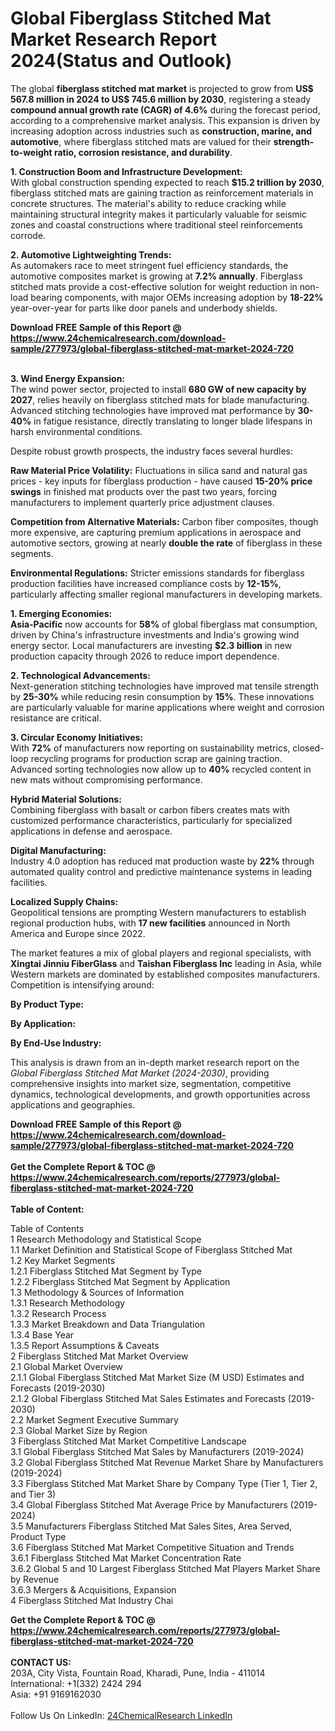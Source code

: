 <h1>Global Fiberglass Stitched Mat Market Research Report 2024(Status and Outlook)</h1><p>The global <strong>fiberglass stitched mat market</strong> is projected to grow from <strong>US$ 567.8 million in 2024 to US$ 745.6 million by 2030</strong>, registering a steady <strong>compound annual growth rate (CAGR) of 4.6%</strong> during the forecast period, according to a comprehensive market analysis. This expansion is driven by increasing adoption across industries such as <strong>construction, marine, and automotive</strong>, where fiberglass stitched mats are valued for their <strong>strength-to-weight ratio, corrosion resistance, and durability</strong>.</p><p><strong>1. Construction Boom and Infrastructure Development:</strong><br>
With global construction spending expected to reach <strong>$15.2 trillion by 2030</strong>, fiberglass stitched mats are gaining traction as reinforcement materials in concrete structures. The material's ability to reduce cracking while maintaining structural integrity makes it particularly valuable for seismic zones and coastal constructions where traditional steel reinforcements corrode.</p><p><strong>2. Automotive Lightweighting Trends:</strong><br>
As automakers race to meet stringent fuel efficiency standards, the automotive composites market is growing at <strong>7.2% annually</strong>. Fiberglass stitched mats provide a cost-effective solution for weight reduction in non-load bearing components, with major OEMs increasing adoption by <strong>18-22%</strong> year-over-year for parts like door panels and underbody shields.</p><div><b>Download FREE Sample of this Report @ 
            <a href="https://www.24chemicalresearch.com/download-sample/277973/global-fiberglass-stitched-mat-market-2024-720">
            https://www.24chemicalresearch.com/download-sample/277973/global-fiberglass-stitched-mat-market-2024-720</a></b></div><br><p><strong>3. Wind Energy Expansion:</strong><br>
The wind power sector, projected to install <strong>680 GW of new capacity by 2027</strong>, relies heavily on fiberglass stitched mats for blade manufacturing. Advanced stitching technologies have improved mat performance by <strong>30-40%</strong> in fatigue resistance, directly translating to longer blade lifespans in harsh environmental conditions.</p><p>Despite robust growth prospects, the industry faces several hurdles:</p><p><strong>Raw Material Price Volatility:</strong> Fluctuations in silica sand and natural gas prices - key inputs for fiberglass production - have caused <strong>15-20% price swings</strong> in finished mat products over the past two years, forcing manufacturers to implement quarterly price adjustment clauses.</p><p><strong>Competition from Alternative Materials:</strong> Carbon fiber composites, though more expensive, are capturing premium applications in aerospace and automotive sectors, growing at nearly <strong>double the rate</strong> of fiberglass in these segments.</p><p><strong>Environmental Regulations:</strong> Stricter emissions standards for fiberglass production facilities have increased compliance costs by <strong>12-15%</strong>, particularly affecting smaller regional manufacturers in developing markets.</p><p><strong>1. Emerging Economies:</strong><br>
<strong>Asia-Pacific</strong> now accounts for <strong>58%</strong> of global fiberglass mat consumption, driven by China's infrastructure investments and India's growing wind energy sector. Local manufacturers are investing <strong>$2.3 billion</strong> in new production capacity through 2026 to reduce import dependence.</p><p><strong>2. Technological Advancements:</strong><br>
Next-generation stitching technologies have improved mat tensile strength by <strong>25-30%</strong> while reducing resin consumption by <strong>15%</strong>. These innovations are particularly valuable for marine applications where weight and corrosion resistance are critical.</p><p><strong>3. Circular Economy Initiatives:</strong><br>
With <strong>72%</strong> of manufacturers now reporting on sustainability metrics, closed-loop recycling programs for production scrap are gaining traction. Advanced sorting technologies now allow up to <strong>40%</strong> recycled content in new mats without compromising performance.</p><p><strong>Hybrid Material Solutions:</strong><br>
    Combining fiberglass with basalt or carbon fibers creates mats with customized performance characteristics, particularly for specialized applications in defense and aerospace.</p><p><strong>Digital Manufacturing:</strong><br>
    Industry 4.0 adoption has reduced mat production waste by <strong>22%</strong> through automated quality control and predictive maintenance systems in leading facilities.</p><p><strong>Localized Supply Chains:</strong><br>
    Geopolitical tensions are prompting Western manufacturers to establish regional production hubs, with <strong>17 new facilities</strong> announced in North America and Europe since 2022.</p><p>The market features a mix of global players and regional specialists, with <strong>Xingtai Jinniu FiberGlass</strong> and <strong>Taishan Fiberglass Inc</strong> leading in Asia, while Western markets are dominated by established composites manufacturers. Competition is intensifying around:</p><p><strong>By Product Type:</strong></p><p><strong>By Application:</strong></p><p><strong>By End-Use Industry:</strong></p><p>This analysis is drawn from an in-depth market research report on the <em>Global Fiberglass Stitched Mat Market (2024-2030)</em>, providing comprehensive insights into market size, segmentation, competitive dynamics, technological developments, and growth opportunities across applications and geographies.</p><div><b>Download FREE Sample of this Report @ 
            <a href="https://www.24chemicalresearch.com/download-sample/277973/global-fiberglass-stitched-mat-market-2024-720">
            https://www.24chemicalresearch.com/download-sample/277973/global-fiberglass-stitched-mat-market-2024-720</a></b></div><br><div><b>Get the Complete Report & TOC @ 
            <a href="https://www.24chemicalresearch.com/reports/277973/global-fiberglass-stitched-mat-market-2024-720">
            https://www.24chemicalresearch.com/reports/277973/global-fiberglass-stitched-mat-market-2024-720</a></b></div><br>
            <b>Table of Content:</b><p>Table of Contents<br />
1 Research Methodology and Statistical Scope<br />
1.1 Market Definition and Statistical Scope of Fiberglass Stitched Mat<br />
1.2 Key Market Segments<br />
1.2.1 Fiberglass Stitched Mat Segment by Type<br />
1.2.2 Fiberglass Stitched Mat Segment by Application<br />
1.3 Methodology & Sources of Information<br />
1.3.1 Research Methodology<br />
1.3.2 Research Process<br />
1.3.3 Market Breakdown and Data Triangulation<br />
1.3.4 Base Year<br />
1.3.5 Report Assumptions & Caveats<br />
2 Fiberglass Stitched Mat Market Overview<br />
2.1 Global Market Overview<br />
2.1.1 Global Fiberglass Stitched Mat Market Size (M USD) Estimates and Forecasts (2019-2030)<br />
2.1.2 Global Fiberglass Stitched Mat Sales Estimates and Forecasts (2019-2030)<br />
2.2 Market Segment Executive Summary<br />
2.3 Global Market Size by Region<br />
3 Fiberglass Stitched Mat Market Competitive Landscape<br />
3.1 Global Fiberglass Stitched Mat Sales by Manufacturers (2019-2024)<br />
3.2 Global Fiberglass Stitched Mat Revenue Market Share by Manufacturers (2019-2024)<br />
3.3 Fiberglass Stitched Mat Market Share by Company Type (Tier 1, Tier 2, and Tier 3)<br />
3.4 Global Fiberglass Stitched Mat Average Price by Manufacturers (2019-2024)<br />
3.5 Manufacturers Fiberglass Stitched Mat Sales Sites, Area Served, Product Type<br />
3.6 Fiberglass Stitched Mat Market Competitive Situation and Trends<br />
3.6.1 Fiberglass Stitched Mat Market Concentration Rate<br />
3.6.2 Global 5 and 10 Largest Fiberglass Stitched Mat Players Market Share by Revenue<br />
3.6.3 Mergers & Acquisitions, Expansion<br />
4 Fiberglass Stitched Mat Industry Chai</p><div><b>Get the Complete Report & TOC @ 
            <a href="https://www.24chemicalresearch.com/reports/277973/global-fiberglass-stitched-mat-market-2024-720">
            https://www.24chemicalresearch.com/reports/277973/global-fiberglass-stitched-mat-market-2024-720</a></b></div><br><b>CONTACT US:</b><br>
            203A, City Vista, Fountain Road, Kharadi, Pune, India - 411014<br>
            International: +1(332) 2424 294<br>
            Asia: +91 9169162030 <br><br>
            Follow Us On LinkedIn: <a href="https://www.linkedin.com/company/24chemicalresearch/">24ChemicalResearch LinkedIn</a>
